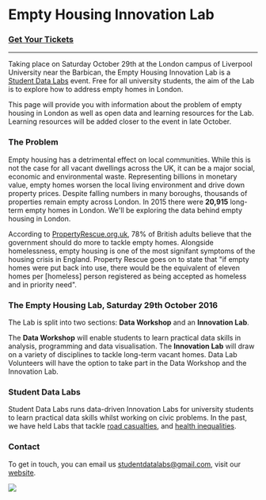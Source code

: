 # Empty Housing Innovation Lab

### [Get Your Tickets](https://www.eventbrite.co.uk/e/empty-housing-innovation-lab-tickets-27443479185)
---
Taking place on Saturday October 29th at the London campus of Liverpool University near the Barbican, the Empty Housing Innovation Lab is a [Student Data Labs](https://studentdatalabs.com) event. Free for all university students, the aim of the Lab is to explore how to address empty homes in London.

This page will provide you with information about the problem of empty housing in London as well as open data and learning resources for the Lab. Learning resources will be added closer to the event in late October.

### The Problem
Empty housing has a detrimental effect on local communities. While this is not the case for all vacant dwellings across the UK, it can be a major social, economic and environmental waste. Representing billions in monetary value, empty homes worsen the local living environment and drive down property prices. Despite falling numbers in many boroughs, thousands of properties remain empty across London. In 2015 there were <b>20,915</b> long-term empty homes in London. We'll be exploring the data behind empty housing in London.

According to [PropertyRescue.org.uk](http://www.propertyrescue.co.uk/about-property-rescue/home-buyers-news/entryid/1158/empty-homes-in-england/), 78% of British adults believe that the government should do more to tackle empty homes. Alongside homelessness, empty housing is one of the most signifant symptoms of the housing crisis in England. Property Rescue goes on to state that "if empty homes were put back into use, there would be the equivalent of eleven homes per [homeless] person registered as being accepted as homeless and in priority need".

### The Empty Housing Lab, Saturday 29th October 2016
The Lab is split into two sections: <b>Data Workshop</b> and an <b>Innovation Lab</b>. 

The <b>Data Workshop</b> will enable students to learn practical data skills in analysis, programming and data visualisation. The <b>Innovation Lab</b> will draw on a variety of disciplines to tackle long-term vacant homes. Data Lab Volunteers will have the option to take part in the Data Workshop and the Innovation Lab.

### Student Data Labs
Student Data Labs runs data-driven Innovation Labs for university students to learn practical data skills whilst working on civic problems. In the past, we have held Labs that tackle [road casualties](https://github.com/StudentDataLabs/VisionZeroInnovationLab), and [health inequalities](https://github.com/StudentDataLabs/HealthInnovationLab). 

### Contact
To get in touch, you can email us <u>studentdatalabs@gmail.com</u>, visit our [website](https://studentdatalabs.com).

![](https://studentdatalabs.files.wordpress.com/2016/01/newlogo4-e1460235034568.png)
